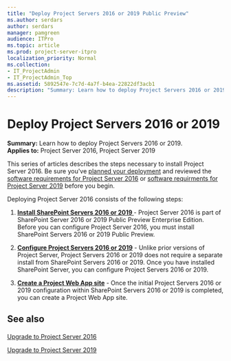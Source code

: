 ```yaml
---
title: "Deploy Project Servers 2016 or 2019 Public Preview"
ms.author: serdars
author: serdars
manager: pamgreen
audience: ITPro
ms.topic: article
ms.prod: project-server-itpro
localization_priority: Normal
ms.collection:
- IT_ProjectAdmin
- IT_ProjectAdmin_Top
ms.assetid: 5892547e-7c7d-4a7f-b4ea-22822df3acb1
description: "Summary: Learn how to deploy Project Servers 2016 or 2019 Public Preview."
---
```


# Deploy Project Servers 2016 or 2019 
 
 **Summary:** Learn how to deploy Project Servers 2016 or 2019.<br/>
**Applies to:** Project Server 2016, Project Server 2019
  
This series of articles describes the steps necessary to install Project Server 2016. Be sure you've [planned your deployment](plan-for-project-server-2016.md) and reviewed the [software requirements for Project Server 2016](software-requirements-for-project-server-2016.md) or [software requirments for Project Server 2019](software-requirements-for-project-server-2019.md) before you begin.
  
Deploying Project Server 2016 consists of the following steps:
  
1. **[Install SharePoint Servers 2016 or 2019 ](https://docs.microsoft.com/sharepoint/install/install-for-sharepoint-server-2019)** - Project Server 2016 is part of SharePoint Server 2016 or 2019 Public Preview Enterprise Edition. Before you can configure Project Server 2016, you must install SharePoint Servers 2016 or 2019 Public Preview.
    
2. **[Configure Project Servers 2016 or 2019](install-and-configure-project-server-2016.md)** - Unlike prior versions of Project Server, Project Servers 2016 or 2019 does not require a separate install from SharePoint Servers 2016 or 2019. Once you have installed SharePoint Server, you can configure Project Servers 2016 or 2019.
    
3. **[Create a Project Web App site](deploy-project-web-app.md)** - Once the initial Project Servers 2016 or 2019 configuration within SharePoint Servers 2016 or 2019 is completed, you can create a Project Web App site.
    
## See also

#### 

[Upgrade to Project Server 2016](upgrade-to-project-server-2016.md)

[Upgrade to Project Server 2019](upgrade-to-project-server-2019.md)